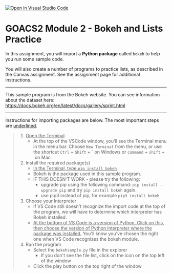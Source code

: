 [![Open in Visual Studio Code](https://classroom.github.com/assets/open-in-vscode-2e0aaae1b6195c2367325f4f02e2d04e9abb55f0b24a779b69b11b9e10269abc.svg)](https://classroom.github.com/online_ide?assignment_repo_id=15360684&assignment_repo_type=AssignmentRepo)
# GOACS2 Module 2 - Bokeh and Lists Practice

In this assignment, you will import a **Python package** called `bokeh` to help you run some sample code.  
  
You will also create a number of programs to practice lists, as described in the Canvas assignment. See the assignment page for additional instructions.
  
---

This sample program is from the Bokeh website. You can see information about the dataset here: https://docs.bokeh.org/en/latest/docs/gallery/sprint.html

---

Instructions for importing packages are below. The most important steps are <ins>underlined</ins>.


> 1. <ins>Open the Terminal</ins>
>     * At the top of the VSCode window, you'll see the Terminal menu in the menu bar. 
Choose `New Terminal` from the menu, or use the shortcut `Ctrl` + `Shift` + \` on Windows or `command` + `shift` + \`on Mac
> 2. Install the required package(s)
>     * <ins>In the Terminal, type `pip install bokeh`</ins>
>     * Bokeh is the package used in this sample program.
>     * IF THIS DOESN'T WORK - please try the following:
>       * upgrade pip using the following command: `pip install --upgrade pip` and try `pip install bokeh` again.
>       * use pip3 instead of pip, for example `pip3 install bokeh`
> 3. Choose your Interpreter
>     * If VS Code still doesn't recognize the import code at the top of the program, we will have to determine which interpreter has Bokeh installed.
>     * <ins>At the bottom of VS Code is a version of Python. Click on this, then choose the version of Python interpreter where the package was installed.</ins> You'll know you've chosen the right one when VS Code recognizes the bokeh module.
> 4. Run the program
>     * Select the `bokehsample.py` file in the explorer
>         * If you don't see the file list, click on the icon on the top left of the window
>     * Click the play button on the top right of the window

